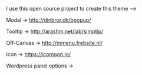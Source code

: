 

I use this open source project to create this theme -->

Modal ->
http://dinbror.dk/bpopup/

Tooltip ->
http://arashm.net/lab/simptip/

Off-Canvas ->
http://mmenu.frebsite.nl/

Icon ->
https://icomoon.io/


Wordpress panel options ->
